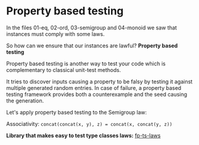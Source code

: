 # Property based testing

In the files 01-eq, 02-ord, 03-semigroup and 04-monoid we saw that instances must comply with some laws.

So how can we ensure that our instances are lawful?
**Property based testing**

Property based testing is another way to test your code which is complementary to classical unit-test methods.

It tries to discover inputs causing a property to be falsy by testing it against multiple generated random entries. In case of failure, a property based testing framework provides both a counterexample and the seed causing the generation.

Let's apply property based testing to the Semigroup law:

Associativity: `concat(concat(x, y), z) = concat(x, concat(y, z))`

**Library that makes easy to test type classes laws:** [fp-ts-laws](https://github.com/gcanti/fp-ts-laws)
